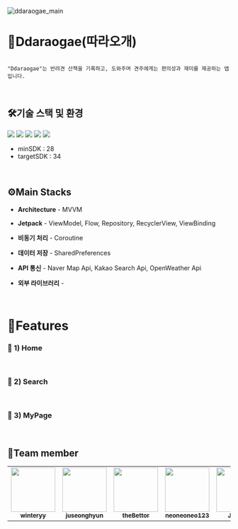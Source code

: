 ![ddaraogae_main](https://github.com/nbc-final-team2/ddaraogae/assets/89888486/d6042915-7442-44f1-adf0-edc16c4a64b3)


# 📱Ddaraogae(따라오개)

```

"Ddaraogae"는 반려견 산책을 기록하고, 도와주며 견주에게는 편의성과 재미를 제공하는 앱 입니다.

```

</br>

## 🛠️기술 스택 및 환경
<img src="https://img.shields.io/badge/Android-3DDC84?style=flat-square&logo=Android&logoColor=white"/> <img src="https://img.shields.io/badge/AndroidStudio-3DDC84?style=flat-square&logo=AndroidStudio&logoColor=white"/> <img src="https://img.shields.io/badge/Kotlin-7F52FF?style=flat-square&logo=Kotlin&logoColor=white"/> <img src="https://img.shields.io/badge/git-F05032?style=flat-square&logo=git&logoColor=white"> <img src="https://img.shields.io/badge/github-181717?style=flat-square&logo=github&logoColor=white">
* minSDK : 28
* targetSDK : 34

</br>


## ⚙️Main Stacks

* **Architecture** - MVVM

* **Jetpack** - ViewModel, Flow, Repository, RecyclerView, ViewBinding

* **비동기 처리** - Coroutine

* **데이터 저장** - SharedPreferences

* **API 통신** - Naver Map Api, Kakao Search Api, OpenWeather Api

* **외부 라이브러리** - 

</br>

# 📌Features

### **📍 1) Home**

</br>

### **📍 2) Search**

</br>

### **📍 3) MyPage**

</br>




## **👥Team member**

<table>
  <tbody>
    <tr>
      <td align="center"><a href="https://github.com/winteryy"><img src="https://avatars.githubusercontent.com/u/84631435?s=400&v=4" width="100px;"><br /><sub><b>winteryy</b></sub></a><br /></a></td>
      <td align="center"><a href="https://github.com/juseonghyun"><img src="https://avatars.githubusercontent.com/u/43128821?v=4" width="100px;"><br /><sub><b>juseonghyun</b></sub></a><br /></a></td>
      <td align="center"><a href="https://github.com/theBettor"><img src="https://avatars.githubusercontent.com/u/89888486?v=4" width="100px;"><br /><sub><b>theBettor</b></sub></a><br /></a></td>
      <td align="center"><a href="https://github.com/neoneoneo123"><img src="https://avatars.githubusercontent.com/u/128209823?v=4" width="100px;"><br /><sub><b>neoneoneo123</b></sub></a><br /></a></td>
      <td align="center"><a href="https://github.com/JYeyun
"><img src="https://avatars.githubusercontent.com/u/117142316?v=4" width="100px;"><br /><sub><b>JYeyun
</b></sub></a><br /></a></td>
     <tr/>
  </tbody>
</table>
